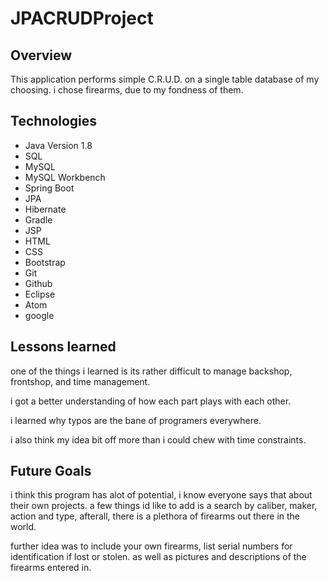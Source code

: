# JPACRUDProject

## Overview
This application performs simple C.R.U.D. on a single table database of my choosing.
i chose firearms, due to my fondness of them.

## Technologies
- Java Version 1.8   
- SQL
- MySQL  
- MySQL Workbench
- Spring Boot
- JPA
- Hibernate
- Gradle
- JSP
- HTML
- CSS
- Bootstrap
- Git
- Github
- Eclipse
- Atom
- google



## Lessons learned
one of the things i learned is its rather difficult to manage backshop, frontshop, and time management.

i got a better understanding of how each part plays with each other.

i learned why typos are the bane of programers everywhere.

i also think my idea bit off more than i could chew with time constraints.

## Future Goals
i think this program has alot of potential, i know everyone says that about their own projects. a few things id like to add is a search by caliber, maker, action and type, afterall, there is a plethora  of firearms out there in the world.

further idea was to include your own firearms, list serial numbers for identification if lost or stolen. as well as pictures and descriptions of the firearms entered in.  
